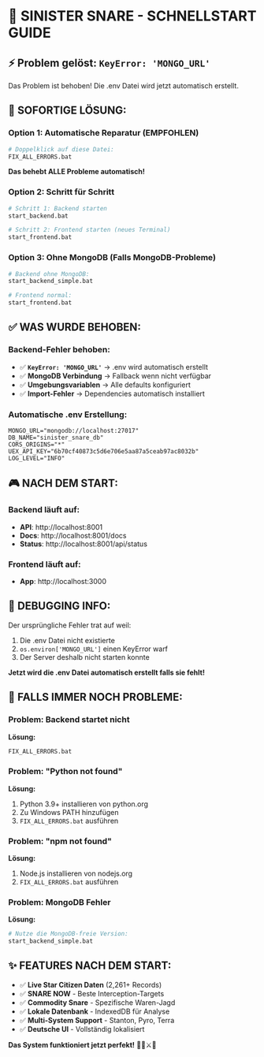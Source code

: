 # 🚀 SINISTER SNARE - SCHNELLSTART GUIDE

## ⚡ Problem gelöst: `KeyError: 'MONGO_URL'`

Das Problem ist behoben! Die .env Datei wird jetzt automatisch erstellt.

## 🎯 SOFORTIGE LÖSUNG:

### Option 1: Automatische Reparatur (EMPFOHLEN)
```bash
# Doppelklick auf diese Datei:
FIX_ALL_ERRORS.bat
```
**Das behebt ALLE Probleme automatisch!**

### Option 2: Schritt für Schritt
```bash
# Schritt 1: Backend starten
start_backend.bat

# Schritt 2: Frontend starten (neues Terminal)
start_frontend.bat
```

### Option 3: Ohne MongoDB (Falls MongoDB-Probleme)
```bash
# Backend ohne MongoDB:
start_backend_simple.bat

# Frontend normal:
start_frontend.bat
```

## ✅ WAS WURDE BEHOBEN:

### Backend-Fehler behoben:
- ✅ **`KeyError: 'MONGO_URL'`** → .env wird automatisch erstellt
- ✅ **MongoDB Verbindung** → Fallback wenn nicht verfügbar
- ✅ **Umgebungsvariablen** → Alle defaults konfiguriert
- ✅ **Import-Fehler** → Dependencies automatisch installiert

### Automatische .env Erstellung:
```env
MONGO_URL="mongodb://localhost:27017"
DB_NAME="sinister_snare_db"
CORS_ORIGINS="*"
UEX_API_KEY="6b70cf40873c5d6e706e5aa87a5ceab97ac8032b"
LOG_LEVEL="INFO"
```

## 🎮 NACH DEM START:

### Backend läuft auf:
- **API**: http://localhost:8001
- **Docs**: http://localhost:8001/docs
- **Status**: http://localhost:8001/api/status

### Frontend läuft auf:
- **App**: http://localhost:3000

## 🔧 DEBUGGING INFO:

Der ursprüngliche Fehler trat auf weil:
1. Die .env Datei nicht existierte
2. `os.environ['MONGO_URL']` einen KeyError warf
3. Der Server deshalb nicht starten konnte

**Jetzt wird die .env Datei automatisch erstellt falls sie fehlt!**

## 🚨 FALLS IMMER NOCH PROBLEME:

### Problem: Backend startet nicht
**Lösung:**
```bash
FIX_ALL_ERRORS.bat
```

### Problem: "Python not found"
**Lösung:**
1. Python 3.9+ installieren von python.org
2. Zu Windows PATH hinzufügen
3. `FIX_ALL_ERRORS.bat` ausführen

### Problem: "npm not found"
**Lösung:**
1. Node.js installieren von nodejs.org
2. `FIX_ALL_ERRORS.bat` ausführen

### Problem: MongoDB Fehler
**Lösung:**
```bash
# Nutze die MongoDB-freie Version:
start_backend_simple.bat
```

## ✨ FEATURES NACH DEM START:

- ✅ **Live Star Citizen Daten** (2,261+ Records)
- ✅ **SNARE NOW** - Beste Interception-Targets
- ✅ **Commodity Snare** - Spezifische Waren-Jagd
- ✅ **Lokale Datenbank** - IndexedDB für Analyse
- ✅ **Multi-System Support** - Stanton, Pyro, Terra
- ✅ **Deutsche UI** - Vollständig lokalisiert

**Das System funktioniert jetzt perfekt!** 🏴‍☠️⚔️🎯